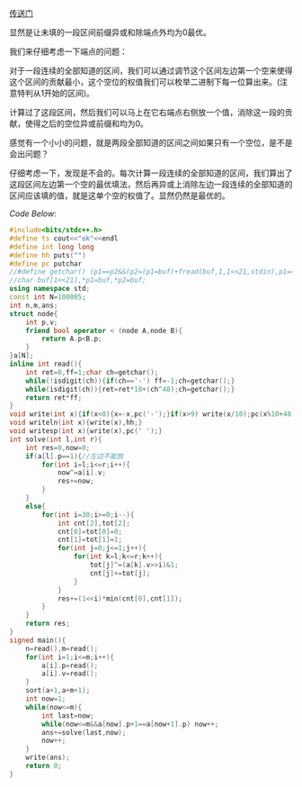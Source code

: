 [传送门](https://www.luogu.org/problem/P4060)

显然是让未填的一段区间前缀异或和除端点外均为$0$最优。

我们来仔细考虑一下端点的问题：

对于一段连续的全部知道的区间，我们可以通过调节这个区间左边第一个空来使得这个区间的贡献最小，这个空位的权值我们可以枚举二进制下每一位算出来。$($注意特判从$1$开始的区间$)$。

计算过了这段区间，然后我们可以马上在它右端点右侧放一个值，消除这一段的贡献，使得之后的空位异或前缀和均为$0$。

感觉有一个小小的问题，就是两段全部知道的区间之间如果只有一个空位，是不是会出问题？

仔细考虑一下，发现是不会的。每次计算一段连续的全部知道的区间，我们算出了这段区间左边第一个空的最优填法，然后再异或上消除左边一段连续的全部知道的区间应该填的值，就是这单个空的权值了。显然仍然是最优的。

$Code\ Below:$
```cpp
#include<bits/stdc++.h>
#define ts cout<<"ok"<<endl
#define int long long
#define hh puts("")
#define pc putchar
//#define getchar() (p1==p2&&(p2=(p1=buf)+fread(buf,1,1<<21,stdin),p1==p2)?EOF:*p1++)
//char buf[1<<21],*p1=buf,*p2=buf;
using namespace std;
const int N=100005;
int n,m,ans;
struct node{
    int p,v;
    friend bool operator < (node A,node B){
        return A.p<B.p;
    }
}a[N];
inline int read(){
    int ret=0,ff=1;char ch=getchar();
    while(!isdigit(ch)){if(ch=='-') ff=-1;ch=getchar();}
    while(isdigit(ch)){ret=ret*10+(ch^48);ch=getchar();}
    return ret*ff;
}
void write(int x){if(x<0){x=-x,pc('-');}if(x>9) write(x/10);pc(x%10+48);}
void writeln(int x){write(x),hh;}
void writesp(int x){write(x),pc(' ');}
int solve(int l,int r){
    int res=0,now=0;
    if(a[l].p==1){//左边不能放 
        for(int i=l;i<=r;i++){
            now^=a[i].v;
            res+=now;
        }
    }
    else{
        for(int i=30;i>=0;i--){
            int cnt[2],tot[2];
            cnt[0]=tot[0]=0;
            cnt[1]=tot[1]=1;
            for(int j=0;j<=1;j++){
                for(int k=l;k<=r;k++){
                    tot[j]^=(a[k].v>>i)&1;
                    cnt[j]+=tot[j];
                }
            }
            res+=(1<<i)*min(cnt[0],cnt[1]);
        }
    }
    return res;
}
signed main(){
    n=read(),m=read();
    for(int i=1;i<=m;i++){
        a[i].p=read();
        a[i].v=read();
    }
    sort(a+1,a+m+1);
    int now=1;
    while(now<=m){
        int last=now;
        while(now<=m&&a[now].p+1==a[now+1].p) now++;
        ans+=solve(last,now);
        now++;
    }
    write(ans);
    return 0;
}
```